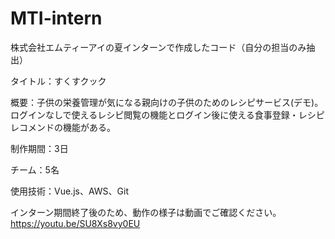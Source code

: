 # MTI-intern
株式会社エムティーアイの夏インターンで作成したコード（自分の担当のみ抽出）

タイトル：すくすクック

概要：子供の栄養管理が気になる親向けの子供のためのレシピサービス(デモ)。ログインなしで使えるレシピ閲覧の機能とログイン後に使える食事登録・レシピレコメンドの機能がある。

制作期間：3日

チーム：5名

使用技術：Vue.js、AWS、Git

インターン期間終了後のため、動作の様子は動画でご確認ください。
https://youtu.be/SU8Xs8vy0EU
